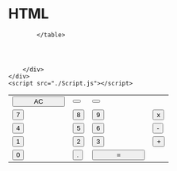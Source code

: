 # HTML<!DOCTYPE html>
<html lang="pt-BR">
<head>
    <meta charset="UTF-8">
    <meta http-equiv="X-UA-Compatible" content="IE=edge">
    <meta name="viewport" content="width=device-width, initial-scale=1.0">
    <script src="https://kit.fontawesome.com/2c2ad2f977.js" crossorigin="anonymous"></script>
    <link rel="stylesheet" href="Style.css">
    <title>Calculadora</title>
</head>
<body>
    <div class="conteudo">
        <div class="calculator">
            <p class="result" id="resultado"></p>
            <table>
                <tr>
                    <td><button class="btn ac" style="width: 106px;" onclick="clean()">AC</button></td>
                    <td><button class="btn neg" onclick="backspace()"><i class="fa-solid fa-delete-left"></i></button></td>
                    <td><button class="btn especial" onclick="insert('/')"><i class="fa-solid fa-divide"></i></button></td>
                </tr>
                <tr>
                    <td><button class="btn"onclick="insert('7')">7</button></td>
                    <td><button class="btn"onclick="insert('8')">8</button></td>
                    <td><button class="btn"onclick="insert('9')">9</button></td>
                    <td><button class="btn especial"onclick="insert('*')">x</button></td>
                </tr>
                <tr>
                    <td><button class="btn"onclick="insert('4')">4</button></td>
                    <td><button class="btn"onclick="insert('5')">5</button></td>
                    <td><button class="btn"onclick="insert('6')">6</button></td>
                    <td><button class="btn especial"onclick="insert('-')">-</button></td>
                </tr>
                <tr>
                    <td><button class="btn"onclick="insert('1')">1</button></td>
                    <td><button class="btn"onclick="insert('2')">2</button></td>
                    <td><button class="btn"onclick="insert('3')">3</button></td>
                    <td><button class="btn especial"onclick="insert('+')">+</button></td>
                </tr>
                <tr>
                    <td><button class="btn"onclick="insert('0')">0</button></td>
                    <td><button class="btn"onclick="insert('.')">.</button></td>
                    <td><button class="btn igual" style="width: 106px;"onclick="confirma()">=</button></td>
                </tr>    



            </table>




        </div>
    </div>
    <script src="./Script.js"></script>
</body>
</html>

